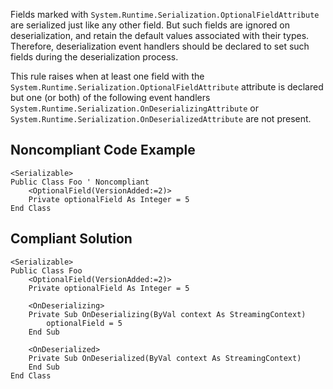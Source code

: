 
Fields marked with `System.Runtime.Serialization.OptionalFieldAttribute` are serialized just like any other field. But such fields are ignored on deserialization, and retain the default values associated with their types. Therefore, deserialization event handlers should be declared to set such fields during the deserialization process.

This rule raises when at least one field with the `System.Runtime.Serialization.OptionalFieldAttribute` attribute is declared but one (or both) of the following event handlers `System.Runtime.Serialization.OnDeserializingAttribute` or `System.Runtime.Serialization.OnDeserializedAttribute` are not present.

## Noncompliant Code Example


    <Serializable>
    Public Class Foo ' Noncompliant
        <OptionalField(VersionAdded:=2)>
        Private optionalField As Integer = 5
    End Class


## Compliant Solution


    <Serializable>
    Public Class Foo
        <OptionalField(VersionAdded:=2)>
        Private optionalField As Integer = 5
    
        <OnDeserializing>
        Private Sub OnDeserializing(ByVal context As StreamingContext)
            optionalField = 5
        End Sub
    
        <OnDeserialized>
        Private Sub OnDeserialized(ByVal context As StreamingContext)
        End Sub
    End Class

